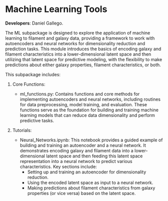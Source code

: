 # Machine Learning Tools

**Developers**: Daniel Gallego.

The ML subpackage is designed to explore the application of machine learning to filament and galaxy data, providing a framework to work with autoencoders and neural networks for dimensionality reduction and prediction tasks. This module introduces the basics of encoding galaxy and filament characteristics into a lower-dimensional latent space and then utilizing that latent space for predictive modeling, with the flexibility to make predictions about either galaxy properties, filament characteristics, or both. 

This subpackage includes:

1. Core Functions:
   - ml_functions.py: Contains functions and core methods for implementing autoencoders and neural networks, including routines for data preprocessing, model training, and evaluation. These functions serve as the foundation for building and training machine learning models that can reduce data dimensionality and perform predictive tasks. 

2. Tutorials:
   - Neural_Networks.ipynb: This notebook provides a guided example of building and training an autoencoder and a neural network. It demonstrates encoding galaxy and filament data into a lower-dimensional latent space and then feeding this latent space representation into a neural network to predict various characteristics. Key sections include:
      - Setting up and training an autoencoder for dimensionality reduction.
      - Using the encoded latent space as input to a neural network.
      -  Making predictions about filament characteristics from galaxy properties (or vice versa) based on the latent space. 
    
    